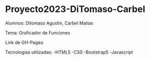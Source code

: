 # Proyecto2023-DiTomaso-Carbel

Alumnos: Ditomaso Agustin, Carbel Matias

Tema: Graficador de Funciones

Link de GH-Pages:

Tecnologias utilizadas:
  -HTML5
  -CSS
  -Bootstrap5
  -Javascript
